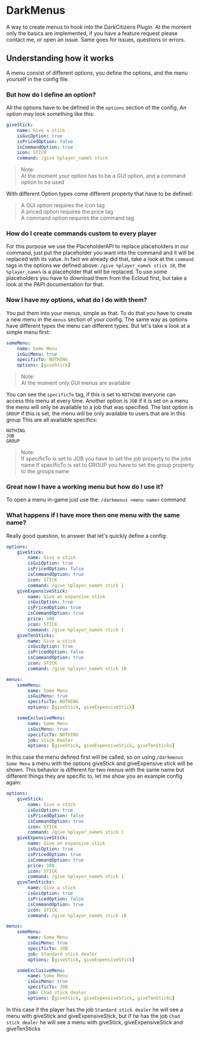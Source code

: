 # DarkMenus
A way to create menus to hook into the DarkCitizens Plugin.
At the moment only the basics are implemented, if you have a feature request please contact me, or open an issue.
Same goes for issues, questions or errors.

## Understanding how it works
A menu consist of different options, you define the options, and the menu yourself in the config file.

### But how do I define an option?
All the options have to be defined in the `options` section of the config.
An option may look something like this:
```yaml
giveStick:
    name: Give a stick
    isGuiOption: true
    isPricedOption: false
    isCommandOption: true
    icon: STICK
    command: /give %player_name% stick
```
> Note:  
> At the moment your option has to be a GUI option, and a command option to be used

With different Option types come different property that have to be defined:

> A GUI option requires the icon tag  
> A priced option requires the price tag  
> A command option requires the command tag  

### How do I create commands custom to every player
For this purpose we use the PlaceholderAPI to replace placeholders
in our command, just put the placeholder you want into the command and it will be replaced with its value.
In fact we already did that, take a look at the `command` tags in the options we defined above:
`/give %player_name% stick 10`, the `%player_name%` is a placeholder that will be replaced. To use some placeholders
you have to download them from the Ecloud first, but take a look at the PAPI documentation for that.

### Now I have my options, what do I do with them?
You put them into your menus, simple as that. To do that you have to
create a new menu in the `menus` section of your config.
The same way as options have different types the menu can different types. But let's take a look
at a simple menu first:

```yaml
someMenu:
    name: Some Menu
    isGuiMenu: true
    specificTo: NOTHING
    options: [giveStick]
```

> Note:  
> At the moment only GUI menus are available

You can see the `specificTo` tag, if this is set to `NOTHING` everyone can access this menu at every time.
Another option is `JOB` if it is set on a menu the menu will only be available to a job that was specified.
The last option is `GROUP` if this is set, the menu will be only available to users that are in this group
This are all available specifics:
```
NOTHING
JOB
GROUP
```

> Note:  
> If specificTo is set to JOB you have to set the job property to the jobs name
> If specificTo is set to GROUP you have to set the group property to the groups name

### Great now I have a working menu but how do I use it?
To open a menu in-game just use the: `/darkmenus <menu name>` command

### What happens if I have more then one menu with the same name?
Really good question, to answer that let's quickly define a config:
```yaml
options:
    giveStick:
        name: Give a stick
        isGuiOption: true
        isPricedOption: false
        isCommandOption: true
        icon: STICK
        command: /give %player_name% stick 1
    giveExpensiveStick:
        name: Give an expansive stick
        isGuiOption: true
        isPricedOption: true
        isCommandOption: true
        price: 100
        icon: STICK
        command: /give %player_name% stick 1
    giveTenSticks:
        name: Give a stick
        isGuiOption: true
        isPricedOption: false
        isCommandOption: true
        icon: STICK
        command: /give %player_name% stick 10

menus:
    someMenu:
        name: Some Menu
        isGuiMenu: true
        specificTo: NOTHING
        options: [giveStick, giveExpensiveStick]

    someExclusiveMenu:
        name: Some Menu
        isGuiMenu: true
        specificTo: NOTHING
        job: Stick Dealer
        options: [giveStick, giveExpensiveStick, giveTenSticks]
```

In this case the menu defined first will be called, so on using `/darkmenus Some Menu` a menu with the options
giveStick and giveExpensive stick will be shown. This behavior is different for two menus with the same name but different things they are specific to, let me show you an example config again:
```yaml
options:
    giveStick:
        name: Give a stick
        isGuiOption: true
        isPricedOption: false
        isCommandOption: true
        icon: STICK
        command: /give %player_name% stick 1
    giveExpensiveStick:
        name: Give an expansive stick
        isGuiOption: true
        isPricedOption: true
        isCommandOption: true
        price: 100
        icon: STICK
        command: /give %player_name% stick 1
    giveTenSticks:
        name: Give a stick
        isGuiOption: true
        isPricedOption: false
        isCommandOption: true
        icon: STICK
        command: /give %player_name% stick 10

menus:
    someMenu:
        name: Some Menu
        isGuiMenu: true
        specificTo: JOB
        job: Standard stick dealer
        options: [giveStick, giveExpensiveStick]

    someExclusiveMenu:
        name: Some Menu
        isGuiMenu: true
        specificTo: JOB
        job: Chad stick dealer
        options: [giveStick, giveExpensiveStick, giveTenSticks]
```

In this case if the player has the job `Standard stick dealer` he will see a menu with giveStick and giveExpensiveStick,
but if he has the job `Chad stick dealer` he will see a menu with giveStick, giveExpensiveStick and giveTenSticks